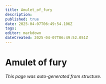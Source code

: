 ```yaml
---
title: Amulet_of_fury
description: 
published: true
date: 2025-04-07T06:49:54.106Z
tags: 
editor: markdown
dateCreated: 2025-04-07T06:49:52.051Z
---
```


# Amulet of fury

*This page was auto-generated from structure.*